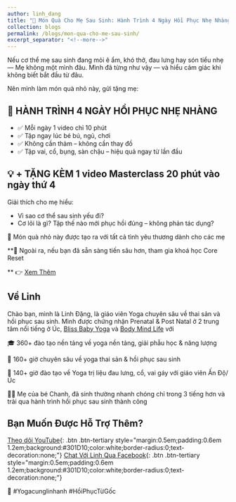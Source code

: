 ```yaml
---
author: linh_dang
title: "🎁 Món Quà Cho Mẹ Sau Sinh: Hành Trình 4 Ngày Hồi Phục Nhẹ Nhàng"
collection: blogs
permalink: /blogs/mon-qua-cho-me-sau-sinh/
excerpt_separator: "<!--more-->"
---
```


<!-- markdownlint-disable MD028 -->
<!-- markdownlint-disable MD033 -->

Nếu cơ thể mẹ sau sinh đang mỏi ê ẩm, khó thở, đau lưng hay són tiểu nhẹ —
Mẹ không một mình đâu.
Mình đã từng như vậy — và hiểu cảm giác khi không biết bắt đầu từ đâu.

Nên mình làm món quà nhỏ này, gửi tặng mẹ:

## 🎁 HÀNH TRÌNH 4 NGÀY HỒI PHỤC NHẸ NHÀNG
- ✅ Mỗi ngày 1 video chỉ 10 phút
- ✅ Tập ngay lúc bé bú, ngủ, chơi
- ✅ Không cần thảm – không cần thay đồ
- ✅ Tập vai, cổ, bụng, sàn chậu – hiệu quả ngay từ lần đầu

## 💡 + TẶNG KÈM 1 video Masterclass 20 phút vào ngày thứ 4
Giải thích cho mẹ hiểu:

- Vì sao cơ thể sau sinh yếu đi?
- Cơ lõi là gì? Tập thế nào mới phục hồi đúng – không phản tác dụng?


💝 Món quà nhỏ này được tạo ra với tất cả tình yêu thương dành cho các mẹ

**🎯 Ngoài ra, nếu bạn đã sẵn sàng tiến sâu hơn, tham gia khoá học Core Reset 

** 👉 [Xem Thêm](https://yogacunglinhanh.com/khoa-hoc/core-reset-yoga-hoi-phuc-sau-sinh/)

## Về Linh

Chào bạn, mình là Linh Đặng, là giáo viên Yoga chuyên sâu về thai sản và hồi phục sau sinh. Mình được chứng nhận Prenatal & Post Natal ở 2 trung tâm nổi tiếng ở Úc, [Bliss Baby Yoga](https://blissbabyyoga.com/) và [Body Mind Life](https://www.bodymindlife.com/about) với

🎓 360+ đào tạo nền tảng về yoga nền tảng, giải phẫu học & năng lượng

🤱 160+ giờ chuyên sâu về yoga thai sản & hồi phục sau sinh

🏥 140+ giờ đào tạo về Yoga trị liệu đau lưng, cổ, vai gáy với giáo viên Ấn Độ/Úc

👩‍👧 Mẹ của bé Chanh, đã sinh thường nhanh chóng chỉ trong 3 tiếng hơn và trải qua hành trình hồi phục sau sinh thành công

## Bạn Muốn Được Hỗ Trợ Thêm?

[Theo dõi YouTube](https://www.youtube.com/@yogacunglinhanh-noibanketn8829){: .btn .btn-tertiary style="margin:0.5em;padding:0.6em 1.2em;background:#301D10;color:white;border-radius:0;text-decoration:none;"}
[Chat Với Linh Qua Facebook](https://www.facebook.com/ngoclinhdnl/){: .btn .btn-tertiary style="margin:0.5em;padding:0.6em 1.2em;background:#301D10;color:white;border-radius:0;text-decoration:none;"}

📌 #Yogacunglinhanh #HồiPhụcTừGốc
